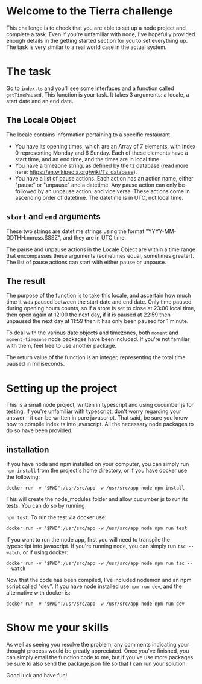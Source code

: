 # Welcome to the Tierra challenge

This challenge is to check that you are able to set up a node project and complete a task. Even if you're unfamiliar with node, I've hopefully provided enough details in the getting started section for you to set everything up. The task is very similar to a real world case in the actual system.

# The task

Go to `index.ts` and you'll see some interfaces and a function called `getTimePaused`. This function is your task. It takes 3 arguments: a locale, a start date and an end date.

## The Locale Object

The locale contains information pertaining to a specific restaurant.

-   You have its opening times, which are an Array of 7 elements, with index 0 representing Monday and 6 Sunday. Each of these elements have a start time, and an end time, and the times are in local time.
-   You have a timezone string, as defined by the tz database (read more here: https://en.wikipedia.org/wiki/Tz_database).
-   You have a list of pause actions. Each action has an action name, either "pause" or "unpause" and a datetime. Any pause action can only be followed by an unpause action, and vice versa. These actions come in ascending order of datetime. The datetime is in UTC, not local time.

## `start` and `end` arguments

These two strings are datetime strings using the format "YYYY-MM-DDTHH:mm:ss.SSSZ", and they are in UTC time.

The pause and unpause actions in the Locale Object are within a time range that encompasses these arguments (sometimes equal, sometimes greater). The list of pause actions can start with either pause or unpause.

## The result

The purpose of the function is to take this locale, and ascertain how much time it was paused between the start date and end date. Only time paused during opening hours counts, so if a store is set to close at 23:00 local time, then open again at 12:00 the next day, if it is paused at 22:59 then unpaused the next day at 11:59 then it has only been paused for 1 minute.

To deal with the various date objects and timezones, both `moment` and `moment-timezone` node packages have been included. If you're not familiar with them, feel free to use another package.

The return value of the function is an integer, representing the total time paused in milliseconds.

# Setting up the project

This is a small node project, written in typescript and using cucumber js for testing. If you're unfamiliar with typescript, don't worry regarding your answer – it can be written in pure javascript. That said, be sure you know how to compile index.ts into javascript. All the necessary node packages to do so have been provided.

## installation

If you have node and npm installed on your computer, you can simply run `npm install` from the project's home directory, or if you have docker use the following:

`docker run -v "$PWD":/usr/src/app -w /usr/src/app node npm install`

This will create the node_modules folder and allow cucumber js to run its tests. You can do so by running

`npm test`. To run the test via docker use:

`docker run -v "$PWD":/usr/src/app -w /usr/src/app node npm run test`

If you want to run the node app, first you will need to transpile the typescript into javascript. If you're running node, you can simply run `tsc --watch`, or if using docker:

`docker run -v "$PWD":/usr/src/app -w /usr/src/app node npm run tsc -- --watch`

Now that the code has been compiled, I've included nodemon and an npm script called "dev". If you have node installed use `npm run dev`, and the alternative with docker is:

`docker run -v "$PWD":/usr/src/app -w /usr/src/app node npm run dev`

# Show me your skills

As well as seeing you resolve the problem, any comments indicating your thought process would be greatly appreciated. Once you've finished, you can simply email the function code to me, but if you've use more packages be sure to also send the package.json file so that I can run your solution.

Good luck and have fun!
